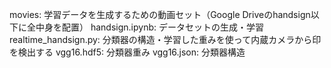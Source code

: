 movies: 学習データを生成するための動画セット（Google Driveのhandsign以下に全中身を配置）
handsign.ipynb: データセットの生成・学習
realtime_handsign.py: 分類器の構造・学習した重みを使って内蔵カメラから印を検出する
vgg16.hdf5: 分類器重み
vgg16.json: 分類器構造